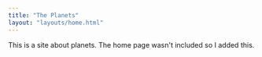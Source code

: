 ```yaml
---
title: "The Planets"
layout: "layouts/home.html"
---
```


This is a site about planets. The home page wasn't included so I added this.
